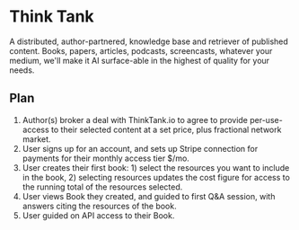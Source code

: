 # Think Tank

A distributed, author-partnered, knowledge base and retriever of published
content.  Books, papers, articles, podcasts, screencasts, whatever your medium,
we'll make it AI surface-able in the highest of quality for your needs.

## Plan

1. Author(s) broker a deal with ThinkTank.io to agree to provide per-use-access to their
   selected content at a set price, plus fractional network market.
2. User signs up for an account, and sets up Stripe connection for payments for their monthly access tier $/mo.
3. User creates their first book: 1) select the resources you want to include in the book, 2) selecting resources updates the cost figure for access to the running total of the resources selected.
4. User views Book they created, and guided to first Q&A session, with answers
   citing the resources of the book.
5. User guided on API access to their Book.
